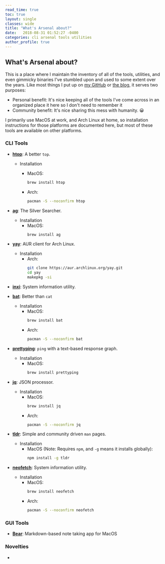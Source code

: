 ```yaml
---
read_time: true
toc: true
layout: single
classes: wide
title: "What's Arsenal about?"
date:   2018-08-31 01:52:27 -0400
categories: cli arsenal tools utilities
author_profile: true
---
```


## What's Arsenal about?

This is a place where I maintain the inventory of all of the tools, utilities, and even gimmicky binaries I've stumbled upon and used to some extent over the years. Like most things I put up on [my GitHub](https://github.com/michaeljsmalley) or [the blog](www.smalleycreative.com), it serves two purposes:

* Personal benefit: It's nice keeping all of the tools I've come across in an organized place it here so I don't need to remember it
* Community benefit: It's nice sharing this mess with humanity. 😀

I primarily use MacOS at work, and Arch Linux at home, so installation instructions for those platforms are documented here, but most of these tools are available on other platforms.

### CLI Tools

* **[htop](https://github.com/hishamhm/htop)**: A better `top`.
    * Installation
        * MacOS: 

            ```bash
            brew install htop
            ```


        * Arch: 
            ```bash
            pacman -S --noconfirm htop
            ```

* **[ag](https://github.com/ggreer/the_silver_searcher)**: The Silver Searcher.
    * Installation
        * MacOS:
            ```bash
            brew install ag
            ```

* **[yay](https://github.com/Jguer/yay)**: AUR client for Arch Linux.
    * Installation
        * Arch:
            ```bash
            git clone https://aur.archlinux.org/yay.git
            cd yay
            makepkg -si
            ```

* **[inxi](https://github.com/smxi/inxi)**: System information utility.

* **[bat](https://github.com/sharkdp/bat)**: Better than `cat` 
    * Installation
        * MacOS:
            ```bash
            brew install bat
            ```
        * Arch:
            ```bash
            pacman -S --noconfirm bat
            ```

* **[prettyping](https://github.com/denilsonsa/prettyping)**: `ping` with a text-based response graph.
    * Installation
        * MacOS:
            ```bash
            brew install prettyping
            ```

* **[jq](https://stedolan.github.io/jq/)**: JSON processor.
    * Installation
        * MacOS:
            ```bash
            brew install jq
            ```
        * Arch:
            ```bash
            pacman -S --noconfirm jq
            ```

* **[tldr](https://tldr.sh/)**: Simple and community driven `man` pages.
    * Installation
        * MacOS (Note: Requires `npm`, and `-g` means it installs globally):
            ```bash
            npm install -g tldr
            ```

* **[neofetch](https://github.com/dylanaraps/neofetch)**: System information utility.
    * Installation
        * MacOS:
            ```bash
            brew install neofetch
            ```
        * Arch:
            ```bash
            pacman -S --noconfirm neofetch
            ```

### GUI Tools

* **[Bear](http://www.bear-writer.com/)**: Markdown-based note taking app for MacOS

### Novelties

* 
